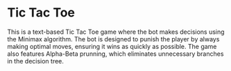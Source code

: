 # Tic Tac Toe
This is a text-based Tic Tac Toe game where the bot makes decisions using the Minimax algorithm.
The bot is designed to punish the player by always making optimal moves, ensuring it wins as quickly as possible.
The game also features Alpha-Beta prunning, which eliminates unnecessary branches in the decision tree.
